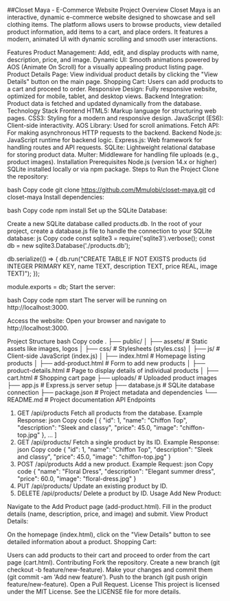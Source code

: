 ##Closet Maya - E-Commerce Website
Project Overview
Closet Maya is an interactive, dynamic e-commerce website designed to showcase and sell clothing items. The platform allows users to browse products, view detailed product information, add items to a cart, and place orders. It features a modern, animated UI with dynamic scrolling and smooth user interactions.

Features
Product Management: Add, edit, and display products with name, description, price, and image.
Dynamic UI: Smooth animations powered by AOS (Animate On Scroll) for a visually appealing product listing page.
Product Details Page: View individual product details by clicking the "View Details" button on the main page.
Shopping Cart: Users can add products to a cart and proceed to order.
Responsive Design: Fully responsive website, optimized for mobile, tablet, and desktop views.
Backend Integration: Product data is fetched and updated dynamically from the database.
Technology Stack
Frontend
HTML5: Markup language for structuring web pages.
CSS3: Styling for a modern and responsive design.
JavaScript (ES6): Client-side interactivity.
AOS Library: Used for scroll animations.
Fetch API: For making asynchronous HTTP requests to the backend.
Backend
Node.js: JavaScript runtime for backend logic.
Express.js: Web framework for handling routes and API requests.
SQLite: Lightweight relational database for storing product data.
Multer: Middleware for handling file uploads (e.g., product images).
Installation
Prerequisites
Node.js (version 14.x or higher)
SQLite installed locally or via npm package.
Steps to Run the Project
Clone the repository:

bash
Copy code
git clone https://github.com/Mmulobi/closet-maya.git
cd closet-maya
Install dependencies:

bash
Copy code
npm install
Set up the SQLite Database:

Create a new SQLite database called products.db.
In the root of your project, create a database.js file to handle the connection to your SQLite database:
js
Copy code
const sqlite3 = require('sqlite3').verbose();
const db = new sqlite3.Database('./products.db');

db.serialize(() => {
    db.run("CREATE TABLE IF NOT EXISTS products (id INTEGER PRIMARY KEY, name TEXT, description TEXT, price REAL, image TEXT)");
});

module.exports = db;
Start the server:

bash
Copy code
npm start
The server will be running on http://localhost:3000.

Access the website: Open your browser and navigate to http://localhost:3000.

Project Structure
bash
Copy code
.
├── public/
│   ├── assets/            # Static assets like images, logos
│   ├── css/               # Stylesheets (styles.css)
│   ├── js/                # Client-side JavaScript (index.js)
│   ├── index.html         # Homepage listing products
│   ├── add-product.html   # Form to add new products
│   ├── product-details.html # Page to display details of individual products
│   ├── cart.html          # Shopping cart page
├── uploads/               # Uploaded product images
├── app.js                 # Express.js server setup
├── database.js            # SQLite database connection
├── package.json           # Project metadata and dependencies
└── README.md              # Project documentation
API Endpoints
1. GET /api/products
Fetch all products from the database.
Example Response:
json
Copy code
[
  {
    "id": 1,
    "name": "Chiffon Top",
    "description": "Sleek and classy",
    "price": 45.0,
    "image": "chiffon-top.jpg"
  },
  ...
]
2. GET /api/products/
Fetch a single product by its ID.
Example Response:
json
Copy code
{
  "id": 1,
  "name": "Chiffon Top",
  "description": "Sleek and classy",
  "price": 45.0,
  "image": "chiffon-top.jpg"
}
3. POST /api/products
Add a new product.
Example Request:
json
Copy code
{
  "name": "Floral Dress",
  "description": "Elegant summer dress",
  "price": 60.0,
  "image": "floral-dress.jpg"
}
4. PUT /api/products/
Update an existing product by ID.
5. DELETE /api/products/
Delete a product by ID.
Usage
Add New Product:

Navigate to the Add Product page (add-product.html).
Fill in the product details (name, description, price, and image) and submit.
View Product Details:

On the homepage (index.html), click on the "View Details" button to see detailed information about a product.
Shopping Cart:

Users can add products to their cart and proceed to order from the cart page (cart.html).
Contributing
Fork the repository.
Create a new branch (git checkout -b feature/new-feature).
Make your changes and commit them (git commit -am 'Add new feature').
Push to the branch (git push origin feature/new-feature).
Open a Pull Request.
License
This project is licensed under the MIT License. See the LICENSE file for more details.